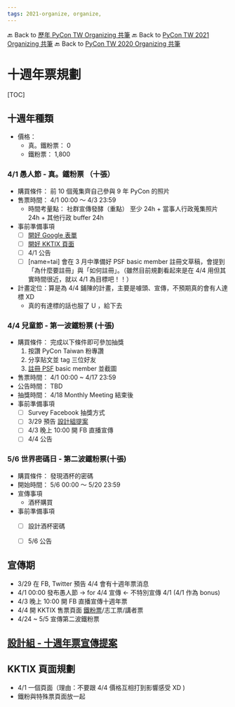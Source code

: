 ```yaml
---
tags: 2021-organize, organize,
---
```

🔙 Back to [歷年 PyCon TW Organizing 共筆](/ryPr7SFyP/%2FHM5mHCFKQCu7-W5ea8ITcw%3Fview)
🔙 Back to [PyCon TW 2021 Organizing 共筆](/Wb9vQrfJQk-5tPoPR23hwA)
🔙 Back to [PyCon TW 2020 Organizing 共筆](/5u84SOprTUeQYBR57TH49w)

# 十週年票規劃

[TOC]

## 十週年種類
* 價格：
    * 真。鐵粉票： 0
    * 鐵粉票： 1,800

### 4/1 愚人節 - 真。鐵粉票 （十張）
* 購買條件： 前 10 個蒐集齊自己參與 9 年 PyCon 的照片
* 售票時間： 4/1 00:00 ～ 4/3 23:59
    * 時間考量點： 社群宣傳發酵（重點） 至少 24h + 當事人行政蒐集照片 24h + 其他行政 buffer 24h
* 事前準備事項
    * [ ] [開好 Google 表單](https://forms.gle/KFhebmJ2BarD29uu5)
    * [ ] [開好 KKTIX 頁面](https://pycontw.kktix.cc/events/2021-fanatic-ticket)
    * [ ] 4/1 公告
    * [ ] [name=tai] 會在 3 月中準備好 PSF basic member 註冊文草稿，會提到「為什麼要註冊」與「如何註冊」。（雖然目前規劃看起來是在 4/4 用但其實時間很近，就以 4/1 為目標吧！！）
* 計畫定位：算是為 4/4 鋪陳的計畫，主要是噱頭、宣傳，不預期真的會有人達標 XD
    * 真的有達標的話也服了 U ，給下去

### 4/4 兒童節 - 第一波鐵粉票 (十張)
* 購買條件： 完成以下條件即可參加抽獎
    1. 按讚 PyCon Taiwan 粉專讚
    2. 分享貼文並 tag 三位好友
    3. [註冊 PSF](https://www.python.org/accounts/signup/) basic member 並截圖
* 售票時間： 4/1 00:00 ~ 4/17 23:59
* 公告時間： TBD
* 抽獎時間： 4/18 Monthly Meeting 結束後
* 事前準備事項
    * [ ] Survey Facebook 抽獎方式
    * [ ] 3/29 預告 [設計組提案](https://hackmd.io/hnAi0DqMTOyUHbr43n6rHQ)
    * [ ] 4/3 晚上 10:00 開 FB 直播宣傳
    * [ ] 4/4 公告

### 5/6 世界密碼日 - 第二波鐵粉票(十張)
* 購買條件： 發現酒杯的密碼
* 開始時間： 5/6 00:00 ～ 5/20 23:59
* 宣傳事項
    * 酒杯購買
* 事前準備事項
    * [ ] 設計酒杯密碼
    * [ ] 5/6 公告


## 宣傳期
* 3/29 在 FB, Twitter 預告 4/4 會有十週年票消息
* 4/1 00:00 發布愚人節 -> for 4/4 宣傳 <- 不特別宣傳 4/1 (4/1 作為 bonus)
* 4/3 晚上 10:00 開 FB 直播宣傳十週年票
* 4/4 開 KKTIX 售票頁面 [鐵粉票](https://pycontw.kktix.cc/events/2021-fanatic-ticket)/志工票/講者票
* 4/24 ~ 5/5 宣傳第二波鐵粉票

## [設計組 - 十週年票宣傳提案](/hnAi0DqMTOyUHbr43n6rHQ)

## KKTIX 頁面規劃
- 4/1 一個頁面（理由：不要跟 4/4 價格互相打到影響感受 XD )
- 鐵粉與特殊票頁面放一起